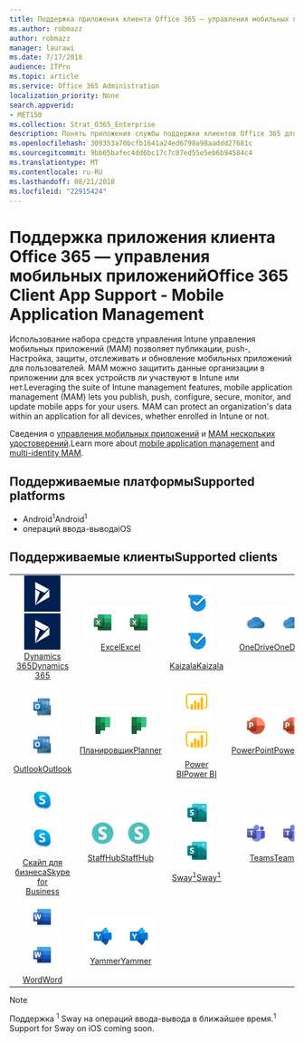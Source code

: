 ```yaml
---
title: Поддержка приложения клиента Office 365 — управления мобильных приложений
ms.author: robmazz
author: robmazz
manager: laurawi
ms.date: 7/17/2018
audience: ITPro
ms.topic: article
ms.service: Office 365 Administration
localization_priority: None
search.appverid:
- MET150
ms.collection: Strat_O365_Enterprise
description: Понять приложения службы поддержки клиентов Office 365 для управления мобильных приложений
ms.openlocfilehash: 309353a70bcfb1641a24ed6798a98aaddd27681c
ms.sourcegitcommit: 9bb65bafec4dd6bc17c7c07ed55e5eb6b94584c4
ms.translationtype: MT
ms.contentlocale: ru-RU
ms.lasthandoff: 08/21/2018
ms.locfileid: "22915424"
---
```

# <a name="office-365-client-app-support---mobile-application-management"></a><span data-ttu-id="04c1d-103">Поддержка приложения клиента Office 365 — управления мобильных приложений</span><span class="sxs-lookup"><span data-stu-id="04c1d-103">Office 365 Client App Support - Mobile Application Management</span></span>

<span data-ttu-id="04c1d-p101">Использование набора средств управления Intune управления мобильных приложений (MAM) позволяет публикации, push-, Настройка, защиты, отслеживать и обновление мобильных приложений для пользователей. MAM можно защитить данные организации в приложении для всех устройств ли участвуют в Intune или нет.</span><span class="sxs-lookup"><span data-stu-id="04c1d-p101">Leveraging the suite of Intune management features, mobile application management (MAM) lets you publish, push, configure, secure, monitor, and update mobile apps for your users. MAM can protect an organization's data within an application for all devices, whether enrolled in Intune or not.</span></span>

<span data-ttu-id="04c1d-106">Сведения о [управления мобильных приложений](https://docs.microsoft.com/intune/mam-faq) и [MAM нескольких удостоверений](https://docs.microsoft.com/intune/app-protection-policy).</span><span class="sxs-lookup"><span data-stu-id="04c1d-106">Learn more about [mobile application management](https://docs.microsoft.com/intune/mam-faq) and [multi-identity MAM](https://docs.microsoft.com/intune/app-protection-policy).</span></span>

## <a name="supported-platforms"></a><span data-ttu-id="04c1d-107">Поддерживаемые платформы</span><span class="sxs-lookup"><span data-stu-id="04c1d-107">Supported platforms</span></span>

 - <span data-ttu-id="04c1d-108">Android<sup>1</sup></span><span class="sxs-lookup"><span data-stu-id="04c1d-108">Android<sup>1</sup></span></span>
 - <span data-ttu-id="04c1d-109">операций ввода-вывода</span><span class="sxs-lookup"><span data-stu-id="04c1d-109">iOS</span></span>

## <a name="supported-clients"></a><span data-ttu-id="04c1d-110">Поддерживаемые клиенты</span><span class="sxs-lookup"><span data-stu-id="04c1d-110">Supported clients</span></span>

| | | | | | |
|:---:|:---:|:---:|:---:|:---:|:---:|
| <span data-ttu-id="04c1d-111">![Значок Dynamics 365](media/o365-dynamics365-64x64.png)</span><span class="sxs-lookup"><span data-stu-id="04c1d-111">![Dynamics 365 icon](media/o365-dynamics365-64x64.png)</span></span> <br> [<span data-ttu-id="04c1d-112">Dynamics 365</span><span class="sxs-lookup"><span data-stu-id="04c1d-112">Dynamics 365</span></span>](https://dynamics.microsoft.com) | <span data-ttu-id="04c1d-113">![Значок Excel](media/o365-excel-64x64.png)</span><span class="sxs-lookup"><span data-stu-id="04c1d-113">![Excel icon](media/o365-excel-64x64.png)</span></span> <br> [<span data-ttu-id="04c1d-114">Excel</span><span class="sxs-lookup"><span data-stu-id="04c1d-114">Excel</span></span>](https://products.office.com/excel) | <span data-ttu-id="04c1d-115">![Значок Kaizala](media/o365-kaizala-64x64.png)</span><span class="sxs-lookup"><span data-stu-id="04c1d-115">![Kaizala icon](media/o365-kaizala-64x64.png)</span></span> <br> [<span data-ttu-id="04c1d-116">Kaizala</span><span class="sxs-lookup"><span data-stu-id="04c1d-116">Kaizala</span></span>](https://products.office.com/en/business/microsoft-kaizala) | <span data-ttu-id="04c1d-117">![OneDrive для бизнеса значок](media/o365-OneDrive-64x64.png)</span><span class="sxs-lookup"><span data-stu-id="04c1d-117">![OneDrive for Business icon](media/o365-OneDrive-64x64.png)</span></span> <br> [<span data-ttu-id="04c1d-118">OneDrive</span><span class="sxs-lookup"><span data-stu-id="04c1d-118">OneDrive</span></span>](https://products.office.com/onedrive-for-business/online-cloud-storage) | <span data-ttu-id="04c1d-119">![Значок OneNote](media/o365-OneNote-64x64.png)</span><span class="sxs-lookup"><span data-stu-id="04c1d-119">![OneNote icon](media/o365-OneNote-64x64.png)</span></span> <br> [<span data-ttu-id="04c1d-120">OneNote</span><span class="sxs-lookup"><span data-stu-id="04c1d-120">OneNote</span></span>](https://products.office.com/onenote)
| <span data-ttu-id="04c1d-121">![Значок Outlook](media/o365-outlook-64x64.png)</span><span class="sxs-lookup"><span data-stu-id="04c1d-121">![Outlook icon](media/o365-outlook-64x64.png)</span></span> <br> [<span data-ttu-id="04c1d-122">Outlook</span><span class="sxs-lookup"><span data-stu-id="04c1d-122">Outlook</span></span>](https://products.office.com/outlook) | <span data-ttu-id="04c1d-123">![Значок "Планировщик работы"](media/o365-planner-64x64.png)</span><span class="sxs-lookup"><span data-stu-id="04c1d-123">![Planner icon](media/o365-planner-64x64.png)</span></span> <br> [<span data-ttu-id="04c1d-124">Планировщик</span><span class="sxs-lookup"><span data-stu-id="04c1d-124">Planner</span></span>](https://products.office.com/business/task-management-software) | <span data-ttu-id="04c1d-125">![Значок PowerBI](media/o365-powerbi-64x64.png)</span><span class="sxs-lookup"><span data-stu-id="04c1d-125">![PowerBI icon](media/o365-powerbi-64x64.png)</span></span> <br> [<span data-ttu-id="04c1d-126">Power BI</span><span class="sxs-lookup"><span data-stu-id="04c1d-126">Power BI</span></span>](https://powerbi.microsoft.com) | <span data-ttu-id="04c1d-127">![Значок PowerPoint](media/o365-powerpoint-64x64.png)</span><span class="sxs-lookup"><span data-stu-id="04c1d-127">![PowerPoint icon](media/o365-powerpoint-64x64.png)</span></span> <br> [<span data-ttu-id="04c1d-128">PowerPoint</span><span class="sxs-lookup"><span data-stu-id="04c1d-128">PowerPoint</span></span>](https://products.office.com/powerpoint) | <span data-ttu-id="04c1d-129">![Значок SharePoint](media/o365-sharepoint-64x64.png)</span><span class="sxs-lookup"><span data-stu-id="04c1d-129">![SharePoint icon](media/o365-sharepoint-64x64.png)</span></span> <br> [<span data-ttu-id="04c1d-130">SharePoint</span><span class="sxs-lookup"><span data-stu-id="04c1d-130">Sharepoint</span></span>](https://products.office.com/sharepoint)
| <span data-ttu-id="04c1d-131">![Скайп для значка бизнеса](media/o365-skypeforbusiness-64x64.png)</span><span class="sxs-lookup"><span data-stu-id="04c1d-131">![Skype for Business icon](media/o365-skypeforbusiness-64x64.png)</span></span> <br> [<span data-ttu-id="04c1d-132">Скайп для <br> бизнеса</span><span class="sxs-lookup"><span data-stu-id="04c1d-132">Skype for <br> Business</span></span>](https://www.skype.com/business/) | <span data-ttu-id="04c1d-133">![Значок StaffHub](media/o365-staffhub-64x64.png)</span><span class="sxs-lookup"><span data-stu-id="04c1d-133">![StaffHub icon](media/o365-staffhub-64x64.png)</span></span> <br> [<span data-ttu-id="04c1d-134">StaffHub</span><span class="sxs-lookup"><span data-stu-id="04c1d-134">StaffHub</span></span>](https://products.office.com/microsoft-staffhub/staff-scheduling-software) | <span data-ttu-id="04c1d-135">![Значок sway](media/o365-sway-64x64.png)</span><span class="sxs-lookup"><span data-stu-id="04c1d-135">![Sway icon](media/o365-sway-64x64.png)</span></span> <br> [<span data-ttu-id="04c1d-136">Sway<sup>1</sup></span><span class="sxs-lookup"><span data-stu-id="04c1d-136">Sway<sup>1</sup></span></span>](https://sway.com) | <span data-ttu-id="04c1d-137">![Значок группы](media/o365-teams-64x64.png)</span><span class="sxs-lookup"><span data-stu-id="04c1d-137">![Teams icon](media/o365-teams-64x64.png)</span></span> <br> [<span data-ttu-id="04c1d-138">Teams</span><span class="sxs-lookup"><span data-stu-id="04c1d-138">Teams</span></span>](https://products.office.com/microsoft-teams/group-chat-software) | <span data-ttu-id="04c1d-139">![Значок Visio](media/o365-visio-64x64.png)</span><span class="sxs-lookup"><span data-stu-id="04c1d-139">![Visio icon](media/o365-visio-64x64.png)</span></span> <br> [<span data-ttu-id="04c1d-140">Visio</span><span class="sxs-lookup"><span data-stu-id="04c1d-140">Visio</span></span>](https://products.office.com/visio/flowchart-software)
| <span data-ttu-id="04c1d-141">![Значок Word](media/o365-word-64x64.png)</span><span class="sxs-lookup"><span data-stu-id="04c1d-141">![Word icon](media/o365-word-64x64.png)</span></span> <br> [<span data-ttu-id="04c1d-142">Word</span><span class="sxs-lookup"><span data-stu-id="04c1d-142">Word</span></span>](https://products.office.com/word) | <span data-ttu-id="04c1d-143">![Значок сети Yammer](media/o365-yammer-64x64.png)</span><span class="sxs-lookup"><span data-stu-id="04c1d-143">![Yammer icon](media/o365-yammer-64x64.png)</span></span> <br> [<span data-ttu-id="04c1d-144">Yammer</span><span class="sxs-lookup"><span data-stu-id="04c1d-144">Yammer</span></span>](https://products.office.com/yammer/yammer-overview)

> [!NOTE]
> <span data-ttu-id="04c1d-145">Поддержка <sup>1</sup> Sway на операций ввода-вывода в ближайшее время.</span><span class="sxs-lookup"><span data-stu-id="04c1d-145"><sup>1</sup> Support for Sway on iOS coming soon.</span></span>